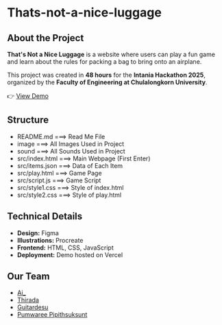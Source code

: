 # Thats-not-a-nice-luggage

## About the Project

**That's Not a Nice Luggage** is a website where users can play a fun game and learn about the rules for packing a bag to bring onto an airplane.

This project was created in **48 hours** for the **Intania Hackathon 2025**, organized by the **Faculty of Engineering at Chulalongkorn University**.

👉 [View Demo](https://thats-not-a-nice-luggage.vercel.app/)

## Structure

- README.md ===> Read Me File
- image ===> All Images Used in Project
- sound ===> All Sounds Used in Project
- src/index.html ===> Main Webpage (First Enter)
- src/items.json ===> Data of Each Item
- src/play.html ===> Game Page
- src/script.js ===> Game Script
- src/style1.css ===> Style of index.html
- src/style2.css ===> Style of play.html

## Technical Details

- **Design:** Figma  
- **Illustrations:** Procreate  
- **Frontend:** HTML, CSS, JavaScript  
- **Deployment:** Demo hosted on Vercel  

## Our Team

- [Ai_](https://github.com/AiSiriRak)
- [Thirada](https://github.com/pim3567)
- [Guitardesu](https://github.com/gloryguitar)
- [Pumwaree Pipithsuksunt](https://github.com/PaMEllAaaa) 


